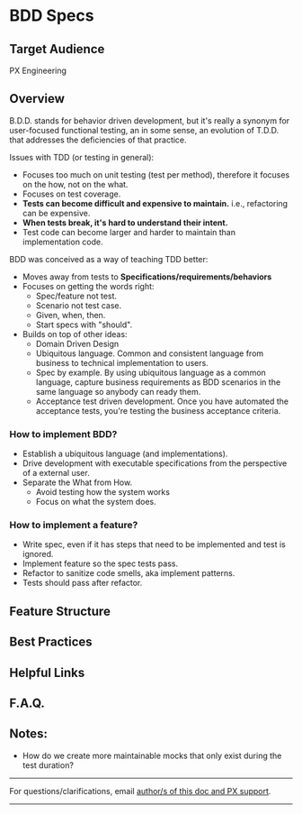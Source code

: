 # BDD Specs

## Target Audience
PX Engineering

## Overview
B.D.D. stands for behavior driven development, but it's really a synonym for user-focused functional testing, an in some sense,
an evolution of T.D.D. that addresses the deficiencies of that practice.

Issues with TDD (or testing in general):
- Focuses too much on unit testing (test per method), therefore it focuses on the how, not on the what.
- Focuses on test coverage.
- **Tests can become difficult and expensive to maintain.** i.e., refactoring can be expensive.
- **When tests break, it's hard to understand their intent.**
- Test code can become larger and harder to maintain than implementation code.


BDD was conceived as a way of teaching TDD better:
- Moves away from tests to **Specifications/requirements/behaviors**
- Focuses on getting the words right:
    - Spec/feature not test.
    - Scenario not test case.
    - Given, when, then.
    - Start specs with "should".
- Builds on top of other ideas:
    - Domain Driven Design
    - Ubiquitous language. Common and consistent language from business to technical implementation to users.
    - Spec by example. By using ubiquitous language as a common language, capture business requirements as BDD scenarios in the same
    language so anybody can ready them.
    - Acceptance test driven development. Once you have automated the acceptance tests, you're testing the business acceptance criteria.

### How to implement BDD?
- Establish a ubiquitous language (and implementations).
- Drive development with executable specifications from the perspective of a external user.
- Separate the What from How.
    - Avoid testing how the system works
    - Focus on what the system does.

### How to implement a feature?
- Write spec, even if it has steps that need to be implemented and test is ignored.
- Implement feature so the spec tests pass.
- Refactor to sanitize code smells, aka implement patterns.
- Tests should pass after refactor.

## Feature Structure

## Best Practices

## Helpful Links

## F.A.Q.

## Notes:
- How do we create more maintainable mocks that only exist during the test duration?

---
For questions/clarifications, email [author/s of this doc and PX support](mailto:holugo@microsoft.com?cc=PXSupport@microsoft.com&subject=Docs%20-%20engineering/tests/bdd.md).

---